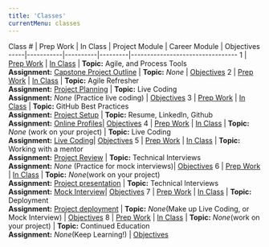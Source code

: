 ```yaml
---
title: 'Classes'
currentMenu: classes
---
```


Class # | Prep Work | In Class | Project Module | Career Module | Objectives
-----|-----------|----------|---------|---------------------------------
1 | [Prep Work](../class-prep/1/) | [In Class](../classes/1/) | **Topic:** Agile, and Process Tools <br> **Assignment:** [Capstone Project Outline](../assignments/project-outline/) | **Topic:** *None* |  [Objectives](../objectives/#class-1)
2 | [Prep Work](../class-prep/2/) | [In Class](../classes/2/) | **Topic:** Agile Refresher <br> **Assignment:** [Project Planning](../assignments/planning/) | **Topic:** Live Coding <br> **Assignment:** *None* (Practice live coding) |  [Objectives](../objectives/#class-2)
3 | [Prep Work](../class-prep/3/) | [In Class](../classes/3/) | **Topic:** GitHub Best Practices<br> **Assignment:** [Project Setup](../assignments/project-setup/) | **Topic:** Resume, LinkedIn, Github <br> **Assignment:** [Online Profiles](../assignments/online-profiles/)|  [Objectives](../objectives/#class-3)
4 | [Prep Work](../class-prep/4/) | [In Class](../classes/4/) | **Topic:** *None* (work on your project) | **Topic:** Live Coding <br> **Assignment:** [Live Coding](../assignments/live-coding/)|  [Objectives](../objectives/#class-4)
5 | [Prep Work](../class-prep/5/) | [In Class](../classes/5/) | **Topic:** Working with a mentor<br> **Assignment:** [Project Review](../assignments/project-review/) | **Topic:** Technical Interviews <br> **Assignment:** *None* (Practice for mock interviews)|  [Objectives](../objectives/#class-5)
6 | [Prep Work](../class-prep/6/) | [In Class](../classes/6/) | **Topic:** *None*(work on your project) <br> **Assignment:** [Project presentation](../assignments/project-presentation/) | **Topic:** Technical Interviews <br> **Assignment:** [Mock Interview](../assignments/mock-interview/)|  [Objectives](../objectives/#class-6)
7 | [Prep Work](../class-prep/7/) | [In Class](../classes/7/) | **Topic:** Deployment<br> **Assignment:** [Project deployment](../assignments/deployment/) | **Topic:** *None*(Make up Live Coding, or Mock Interview) | [Objectives](../objectives/#class-7) 
8 | [Prep Work](../class-prep/8/) | [In Class](../classes/8/) | **Topic:** *None*(work on your project) | **Topic:** Continued Education<br> **Assignment:** *None*(Keep Learning!) | [Objectives](../objectives/#class-8)
